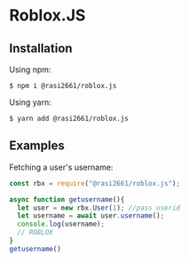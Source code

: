 # Roblox.JS

## Installation
Using npm:
```shell
$ npm i @rasi2661/roblox.js
```

Using yarn:
```shell
$ yarn add @rasi2661/roblox.js
```

## Examples
Fetching a user's username:

```js
const rbx = require("@rasi2661/roblox.js");

async function getusername(){
  let user = new rbx.User(1); //pass userid
  let username = await user.username();
  console.log(username);
  // ROBLOX
}
getusername()
```
